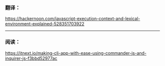 ### 翻译：
https://hackernoon.com/javascript-execution-context-and-lexical-environment-explained-528351703922

---

### 阅读：
https://itnext.io/making-cli-app-with-ease-using-commander-js-and-inquirer-js-f3bbd52977ac
